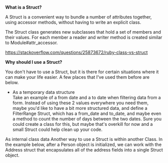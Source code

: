 **What is a Struct?**

A Struct is a convenient way to bundle a number of attributes together, using accessor methods, without having to write an explicit class.

The Struct class generates new subclasses that hold a set of members and their values. For each member a reader and writer method is created similar to Module#attr_accessor.

https://stackoverflow.com/questions/25873672/ruby-class-vs-struct

**Why should I use a Struct?**

You don't have to use a Struct, but it is there for certain situations where it can make your life easier. A few places that I've used them before are below.

* As a temporary data structure  
Take an example of a from date and a to date when filtering data from a form. Instead of using these 2 values everywhere you need them, maybe you'd like to have a bit more structured data, and define a FilterRange Struct, which has a from_date and to_date, and maybe even a method to count the number of days between the two dates. Sure you could create a class for this, but maybe that's overkill for now and a small Struct could help clean up your code.

As internal class data
Another way to use a Struct is within another Class. In the example below, after a Person object is initialized, we can work with the Address struct that encapsulates all of the address fields into a single Struct object.
